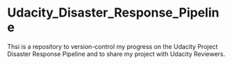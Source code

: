 # Udacity_Disaster_Response_Pipeline
Thsi is a repository to version-control my progress on the Udacity Project Disaster Response Pipeline and to share my project with Udacity Reviewers.
